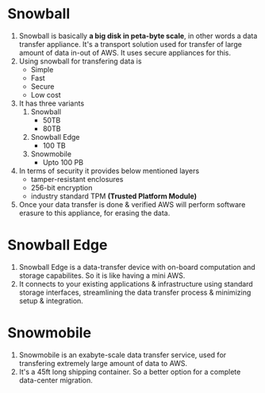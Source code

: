 # Snowball

1. Snowball is basically **a big disk in peta-byte scale**, in other words a data transfer appliance. It's a transport solution used for transfer of large amount of data in-out of AWS. It uses secure appliances for this.
2. Using snowball for transfering data is
    * Simple
    * Fast
    * Secure
    * Low cost
3. It has three variants
    1. Snowball
        * 50TB
        * 80TB
    2. Snowball Edge
        * 100 TB
    3. Snowmobile
        * Upto 100 PB
4. In terms of security it provides below mentioned layers
    * tamper-resistant enclosures
    * 256-bit encryption
    * industry standard TPM **(Trusted Platform Module)**
5. Once your data transfer is done & verified AWS will perform software erasure to this appliance, for erasing the data.

# Snowball Edge

1. Snowball Edge is a data-transfer device with on-board computation and storage capabilites. So it is like having a mini AWS.
2. It connects to your existing applications & infrastructure using standard storage interfaces, streamlining the data transfer process & minimizing setup & integration.

# Snowmobile

1. Snowmobile is an exabyte-scale data transfer service, used for transfering extremely large amount of data to AWS.
2. It's a 45ft long shipping container. So a better option for a complete data-center migration.
